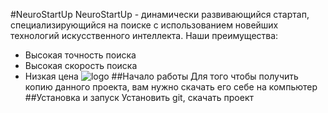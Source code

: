 #NeuroStartUp
 NeuroStartUp - динамически развивающийся стартап, специализирующийся на
 поиске с использованием новейших технологий искусственного интеллекта.
 Наши преимущества:
 * Высокая точность поиска
 * Высокая скорость поиска
 * Низкая цена
![logo](https://camo.githubusercontent.com/c6727c717cad1e4820481abb87524f90782445c5/68747470733a2f2f692e696d6775722e636f6d2f495a4f525769492e706e67)
##Начало работы
Для того чтобы получить копию данного проекта, вам нужно скачать его себе на 
компьютер
##Установка и запуск
Установить git, скачать проект
